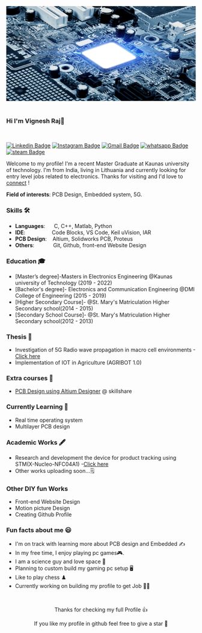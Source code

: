 <img src="banner.png" alt="README header image">

<br/>
<br/>

### Hi I'm Vignesh Raj👋

<br/>
<p align="center">

   [![Linkedin Badge](https://img.shields.io/badge/-Vignesh%20Raj-blue?style=flat&logo=Linkedin&logoColor=white&link=https://www.linkedin.com/in/rajmvr/)](https://www.linkedin.com/in/rajmvr/)
   [![Instagram Badge](https://img.shields.io/badge/-euro_trooper-purple?style=flat&logo=instagram&logoColor=white&link=https://www.instagram.com/euro_trooper/)](https://www.instagram.com/euro_trooper/)
   [![Gmail Badge](https://img.shields.io/badge/-rajmvr24-c14438?style=flat&logo=Gmail&logoColor=white&link=mailto:rajmvr24@gmail.com)](mailto:jrajmvr24@gmail.com)
   [![whatsapp Badge](https://img.shields.io/badge/-+37062529883-brightgreen?style=flat&logo=Whatsapp&logoColor=white&link=mailto:rajmvr24@gmail.com)](mailto:jrajmvr24@gmail.com)
   [![steam Badge](https://img.shields.io/badge/-Friend%20code:1254384472-blue?style=flat&logo=steam&logoColor=white&link=https://store.steampowered.com)](https://store.steampowered.com)
</p>

Welcome to my profile! I'm a recent Master Graduate at Kaunas university of technology. I'm from India, living in Lithuania and currently looking for entry level jobs related to electronics. Thanks for visiting and I'd love to [connect](https://www.linkedin.com/in/rajmvr/) !

**Field of interests**: PCB Design, Embedded system, 5G.

### Skills 🛠️
- **Languages**: &nbsp;&nbsp; &nbsp;                           C, C++, Matlab, Python
- **IDE**: &nbsp;&nbsp; &nbsp; &nbsp; &nbsp; &nbsp; &nbsp; &nbsp; &nbsp;                      Code Blocks, VS Code, Keil uVision, IAR
- **PCB Design**:  &nbsp;&nbsp;  Altium, Solidworks PCB, Proteus
- **Others**:  &nbsp;&nbsp;&nbsp;&nbsp;&nbsp;&nbsp;&nbsp;&nbsp;&nbsp;             Git, Github, front-end Website Design


### Education 🎓

<!--
- [Master’s degree](https://github.com/dayyass/prior-knowledge-layer-for-sequence-tagging) @ Lomonosov Moscow State University (2019 - 2023)
- [Bachelor's degree](https://github.com/dayyass/bachelor-diploma) @ Plekhanov Russian University of Economics (2015 - 2019)
-->
- [Master’s degree]-Masters in Electronics Engineering  @Kaunas university of Technology (2019 - 2022)
- [Bachelor's degree]- Electronics and Communication Engineering  @DMI College of Engineering (2015 - 2019)
- [Higher Secondary Course]- @St. Mary's Matriculation Higher Secondary school(2014 - 2015)
- [Secondary School Course]- @St. Mary's Matriculation Higher Secondary school(2012 - 2013)
### Thesis 🚀
- Investigation of 5G Radio wave propagation in macro cell environments -[Click here](https://github.com/Rajmvr24/Masters-Thesis)
- Implementation of IOT in Agriculture (AGRIBOT 1.0)

### Extra courses 📜
- [PCB Design using Altium Designer](https://www.skillshare.com/en/classes/PCB-Design-using-Altium-Designer/391115842?via=search-layout-grid) @ skillshare

<!--
### Achievements/Certification 🏆
- dfbdbdgb
- jhgug
-->
### Currently Learning 🌱 

- Real time operating system
- Multilayer PCB design

### Academic Works 🖋
- Research and development the device for product tracking using STM(X-Nucleo-NFC04A1) -[Click here](https://github.com/Rajmvr24/Product-tracking-using-RFID)
- Other works uploading soon...🗒

### Other DIY fun Works
- Front-end Website Design
- Motion picture Design
- Creating Github Profile


### Fun facts about me 😃
- I'm on track with learning more about PCB design and Embedded ✍️
- In my free time, I enjoy playing pc games🎮.
- I am a science guy and love space 🔭
- Planning to custom build my gaming pc setup 🖥️
- Like to play chess ♟️
- Currently working on building my profile to get Job 👨‍💼


<br/>
<p align="center">
Thanks for checking my full Profile 👍
<br/>
<p align="center">
If you like my profile in github feel free to give a star 🌟
